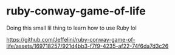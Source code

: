 # ruby-conway-game-of-life

Doing this small lil thing to learn how to use Ruby lol


https://github.com/Jeffelini/ruby-conway-game-of-life/assets/169718257/921d4bb3-f7f9-4235-af22-74f6da7d3c26

